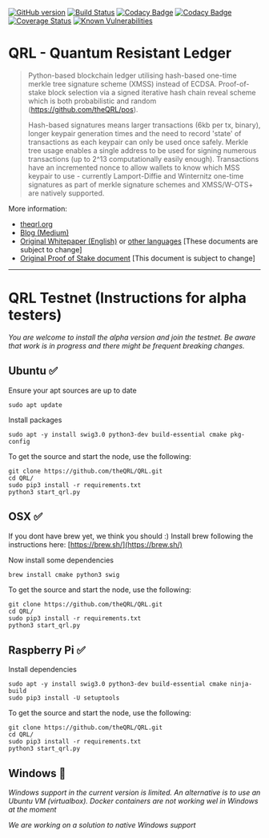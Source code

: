 [![GitHub version](https://badge.fury.io/gh/theqrl%2Fqrl.svg)](https://badge.fury.io/gh/theqrl%2Fqrl)
[![Build Status](https://travis-ci.org/theQRL/QRL.svg?branch=master)](https://travis-ci.org/theQRL/QRL)
[![Codacy Badge](https://api.codacy.com/project/badge/Grade/37ffe8d11be94eb5aeb5d29379dd3543)](https://www.codacy.com/app/jleni/QRL?utm_source=github.com&utm_medium=referral&utm_content=theQRL/QRL&utm_campaign=badger)
[![Codacy Badge](https://api.codacy.com/project/badge/Coverage/37ffe8d11be94eb5aeb5d29379dd3543)](https://www.codacy.com/app/jleni/QRL?utm_source=github.com&amp;utm_medium=referral&amp;utm_content=theQRL/QRL&amp;utm_campaign=Badge_Coverage)
[![Coverage Status](https://coveralls.io/repos/github/theQRL/QRL/badge.svg?branch=master)](https://coveralls.io/github/theQRL/QRL?branch=master)
[![Known Vulnerabilities](https://snyk.io/test/github/theQRL/QRL/badge.svg)](https://snyk.io/test/github/theQRL/QRL)

# QRL - Quantum Resistant Ledger 

> Python-based blockchain ledger utilising hash-based one-time merkle tree signature scheme (XMSS) instead of ECDSA. Proof-of-stake block selection via a signed iterative hash chain reveal scheme which is both probabilistic and random (https://github.com/theQRL/pos).
>
> Hash-based signatures means larger transactions (6kb per tx, binary), longer keypair generation times and the need to record 'state' of transactions as each keypair can only be used once safely. Merkle tree usage enables a single address to be used for signing numerous transactions (up to 2^13 computationally easily enough). Transactions have an incremented nonce to allow wallets to know which MSS keypair to use - currently Lamport-Diffie and Winternitz one-time signatures as part of merkle signature schemes and XMSS/W-OTS+ are natively supported.

More information:
 - [theqrl.org](https://theqrl.org)
 - [Blog (Medium)](https://medium.com/the-quantum-resistant-ledger)
 - [Original Whitepaper (English)](https://github.com/theQRL/Whitepaper/blob/master/QRL_whitepaper.pdf) or [other languages](https://github.com/theQRL/Whitepaper/blob/master) [These documents are subject to change]
 - [Original Proof of Stake document](https://github.com/theQRL/pos) [This document is subject to change]
 

----------------------


# QRL Testnet (Instructions for alpha testers)

*You are welcome to install the alpha version and join the testnet. Be aware that work is in progress and there might be frequent breaking changes.*

## Ubuntu :white_check_mark:

Ensure your apt sources are up to date

`sudo apt update`

Install packages

```
sudo apt -y install swig3.0 python3-dev build-essential cmake pkg-config
```

To get the source and start the node, use the following:

```
git clone https://github.com/theQRL/QRL.git
cd QRL/
sudo pip3 install -r requirements.txt
python3 start_qrl.py
```

## OSX :white_check_mark:
If you dont have brew yet, we think you should :) Install brew following the instructions here: [https://brew.sh/](https://brew.sh/)

Now install some dependencies

```bash
brew install cmake python3 swig
```

To get the source and start the node, use the following:

```
git clone https://github.com/theQRL/QRL.git
cd QRL/
sudo pip3 install -r requirements.txt
python3 start_qrl.py
```

## Raspberry Pi :white_check_mark:

Install dependencies
```
sudo apt -y install swig3.0 python3-dev build-essential cmake ninja-build
sudo pip3 install -U setuptools
```

To get the source and start the node, use the following:

```
git clone https://github.com/theQRL/QRL.git
cd QRL/
sudo pip3 install -r requirements.txt
python3 start_qrl.py
```

## Windows :seedling:

*Windows support in the current version is limited. An alternative is to use an Ubuntu VM (virtualbox). Docker containers are not working wel in Windows at the moment*

*We are working on a solution to native Windows support*

